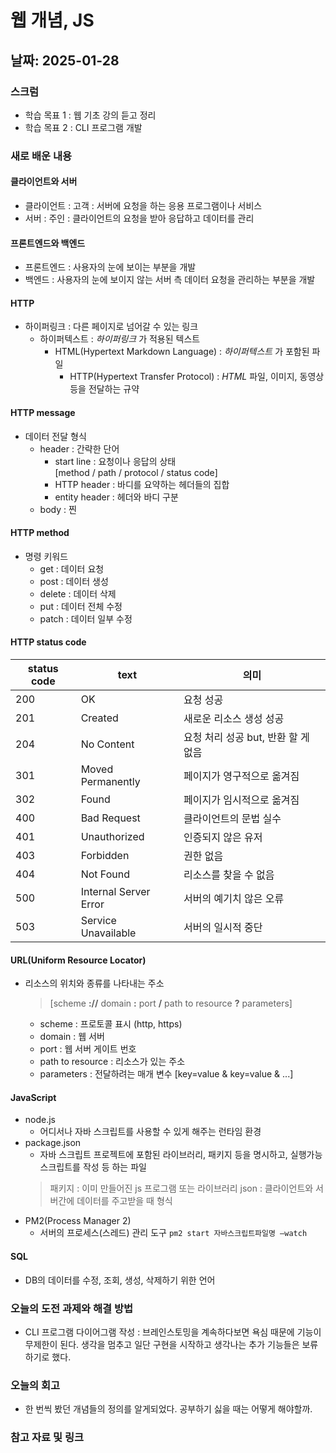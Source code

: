 # 웹 개념, JS

## 날짜: 2025-01-28

### 스크럼
- 학습 목표 1 : 웹 기초 강의 듣고 정리
- 학습 목표 2 : CLI 프로그램 개발

### 새로 배운 내용
#### 클라이언트와 서버
- 클라이언트 : 고객 : 서버에 요청을 하는 응용 프로그램이나 서비스
- 서버 : 주인 : 클라이언트의 요청을 받아 응답하고 데이터를 관리

#### 프론트엔드와 백엔드
- 프론트엔드 : 사용자의 눈에 보이는 부분을 개발
- 백엔드 : 사용자의 눈에 보이지 않는 서버 측 데이터 요청을 관리하는 부분을 개발

#### HTTP
- 하이퍼링크 : 다른 페이지로 넘어갈 수 있는 링크
    - 하이퍼텍스트 : _하이퍼링크_ 가 적용된 텍스트
        - HTML(Hypertext Markdown Language) : _하이퍼텍스트_ 가 포함된 파일
            - HTTP(Hypertext Transfer Protocol) : _HTML_ 파일, 이미지, 동영상 등을 전달하는 규약

#### HTTP message
- 데이터 전달 형식
    - header : 간략한 단어
        - start line : 요청이나 응답의 상태  
                [method / path / protocol / status code]
        - HTTP header : 바디를 요약하는 헤더들의 집합
        - entity header : 헤더와 바디 구분
    - body : 찐

#### HTTP method
- 명령 키워드  
    - get : 데이터 요청
    - post : 데이터 생성
    - delete : 데이터 삭제
    - put : 데이터 전체 수정
    - patch : 데이터 일부 수정
    
#### HTTP status code
| status code | text | 의미 |
|---|---|---|
|200|OK|요청 성공|
|201|Created|새로운 리소스 생성 성공|
|204|No Content|요청 처리 성공 but, 반환 할 게 없음|
|301|Moved Permanently|페이지가 영구적으로 옮겨짐|
|302|Found|페이지가 임시적으로 옮겨짐|
|400|Bad Request|클라이언트의 문법 실수|
|401|Unauthorized|인증되지 않은 유저|
|403|Forbidden|권한 없음|
|404|Not Found|리소스를 찾을 수 없음|
|500|Internal Server Error|서버의 예기치 않은 오류|
|503|Service Unavailable|서버의 일시적 중단|

#### URL(Uniform Resource Locator)
- 리소스의 위치와 종류를 나타내는 주소
    > [scheme __://__ domain __:__ port __/__ path to resource __?__ parameters]
    - scheme : 프로토콜 표시 (http, https)
    - domain : 웹 서버
    - port : 웹 서버 게이트 번호
    - path to resource : 리소스가 있는 주소
    - parameters : 전달하려는 매개 변수  [key=value & key=value & ...]

#### JavaScript
- node.js
    - 어디서나 자바 스크립트를 사용할 수 있게 해주는 런타임 환경
- package.json
    - 자바 스크립트 프로젝트에 포함된 라이브러리, 패키지 등을 명시하고, 실행가능 스크립트를 작성 등 하는 파일
    > 패키지 : 이미 만들어진 js 프로그램 또는 라이브러리
    > json : 클라이언트와 서버간에 데이터를 주고받을 때 형식
- PM2(Process Manager 2)
    - 서버의 프로세스(스레드) 관리 도구
    `pm2 start 자바스크립트파일명 —watch`

#### SQL
- DB의 데이터를 수정, 조회, 생성, 삭제하기 위한 언어

### 오늘의 도전 과제와 해결 방법
- CLI 프로그램 다이어그램 작성 : 브레인스토밍을 계속하다보면 욕심 때문에 기능이 무제한이 된다. 생각을 멈추고 일단 구현을 시작하고 생각나는 추가 기능들은 보류하기로 했다.

### 오늘의 회고
- 한 번씩 봤던 개념들의 정의를 알게되었다. 공부하기 싫을 때는 어떻게 해야할까.

### 참고 자료 및 링크